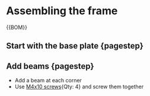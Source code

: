 [M4x10 screws]:fasteners.yaml#M4x10PanSteel
[No. 2 Phillips screwdriver]:tools.yaml#Screwdriver_Philips_No2

# Assembling the frame

{{BOM}}

## Start with the base plate {pagestep}


## Add beams {pagestep}

* Add a beam at each corner
* Use [M4x10 screws]{Qty: 4} and screw them together

